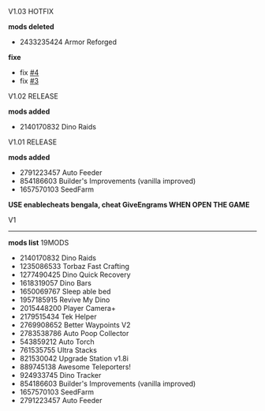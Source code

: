 V1.03 HOTFIX

**mods deleted**

* 2433235424  Armor Reforged

**fixe**

* fix [#4](https://github.com/quentin452/Ark-Survival-Evolved-Private-servermodpack/issues/4)
* fix [#3](https://github.com/quentin452/Ark-Survival-Evolved-Private-servermodpack/issues/3)

V1.02 RELEASE

**mods added**

* 2140170832 Dino Raids

V1.01 RELEASE

**mods added**

* 2791223457 Auto Feeder
* 854186603 Builder's Improvements (vanilla improved)
* 1657570103 SeedFarm

**USE enablecheats bengala, cheat GiveEngrams WHEN OPEN THE GAME**

V1

------------------------------------------------------------------------------------

**mods list** 19MODS

* 2140170832  Dino Raids
* 1235086533  Torbaz Fast Crafting
* 1277490425  Dino Quick Recovery
* 1618319057  Dino Bars
* 1650069767  Sleep able bed
* 1957185915  Revive My Dino
* 2015448200  Player Camera+
* 2179515434  Tek Helper 
* 2769908652  Better Waypoints V2
* 2783538786  Auto Poop Collector
* 543859212   Auto Torch
* 761535755   Ultra Stacks
* 821530042   Upgrade Station v1.8i
* 889745138   Awesome Teleporters!
* 924933745   Dino Tracker
* 854186603   Builder's Improvements (vanilla improved)
* 1657570103  SeedFarm
* 2791223457  Auto Feeder
